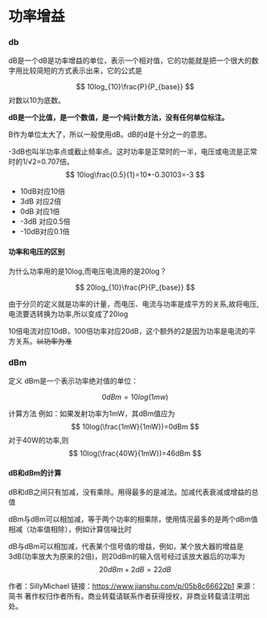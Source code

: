 # 功率增益
### db
dB是一个dB是功率增益的单位，表示一个相对值，它的功能就是把一个很大的数字用比较简短的方式表示出来，它的公式是



$$
10log_{10}\frac{P}{P_{base}}
$$
对数以10为底数。

**dB是一个比值，是一个数值，是一个纯计数方法，没有任何单位标注。**

B作为单位太大了，所以一般使用dB。dB的d是十分之一的意思。



-3dB也叫半功率点或截止频率点。这时功率是正常时的一半，电压或电流是正常时的1/√2=0.707倍。
$$
10log\frac{0.5}{1}=10*-0.30103=-3
$$

- 10dB对应10倍
- 3dB 对应2倍
- 0dB 对应1倍
- -3dB 对应0.5倍
- -10dB对应0.1倍


#### 功率和电压的区别
为什么功率用的是10log,而电压电流用的是20log？


$$
20log_{10}\frac{P}{P_{base}}
$$

由于分贝的定义就是功率的计量，而电压、电流与功率是成平方的关系,故将电压,电流要选转换为功率,所以变成了20log

10倍电流对应10dB，100倍功率对应20dB，这个额外的2是因为功率是电流的平方关系。~~以功率为准~~


### dBm
定义
dBm是一个表示功率绝对值的单位：

$$
0dBm = 10log(1mw)
$$

计算方法
例如：如果发射功率为1mW，其dBm值应为
$$
10log(\frac{1mW}{1mW})=0dBm
$$
对于40W的功率,则
$$
10log(\frac{40W}{1mW})=46dBm
$$


#### dB和dBm的计算


dB和dB之间只有加减，没有乘除。用得最多的是减法。加减代表衰减或增益的总值



dBm与dBm可以相加减，等于两个功率的相乘除，使用情况最多的是两个dBm值相减（功率值相除），例如计算信噪比时


dB与dBm可以相加减，代表某个信号值的增益，例如，某个放大器的增益是3dB(功率放大为原来的2倍)，则20dBm的输入信号经过该放大器后的功率为
$$
20dBm + 2dB = 22dB
$$


作者：SillyMichael
链接：https://www.jianshu.com/p/05b8c66622b1
来源：简书
著作权归作者所有。商业转载请联系作者获得授权，非商业转载请注明出处。